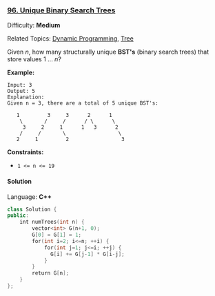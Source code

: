 ### [96\. Unique Binary Search Trees](https://leetcode.com/problems/unique-binary-search-trees/)

Difficulty: **Medium**

Related Topics: [Dynamic Programming](https://leetcode.com/tag/dynamic-programming/), [Tree](https://leetcode.com/tag/tree/)

Given _n_, how many structurally unique **BST's** (binary search trees) that store values 1 ... *n*?

**Example:**

```
Input: 3
Output: 5
Explanation:
Given n = 3, there are a total of 5 unique BST's:

   1         3     3      2      1
    \       /     /      / \      \
     3     2     1      1   3      2
    /     /       \                 \
   2     1         2                 3
```

**Constraints:**

- `1 <= n <= 19`

#### Solution

Language: **C++**

```c++
class Solution {
public:
    int numTrees(int n) {
        vector<int> G(n+1, 0);
        G[0] = G[1] = 1;
        for(int i=2; i<=n; ++i) {
            for(int j=1; j<=i; ++j) {
              G[i] += G[j-1] * G[i-j];
            }
        }
        return G[n];
    }
};
```
